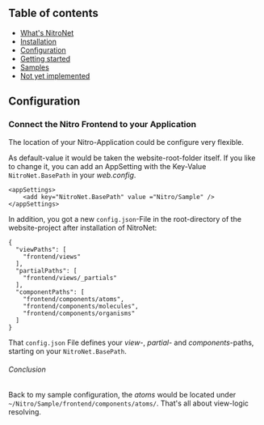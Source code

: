 ## Table of contents
- [What's NitroNet](https://github.com/namics/NitroNetSitecore/blob/master/readme.md)
- [Installation](https://github.com/namics/NitroNetSitecore/blob/master/docs/installation.md)
- [Configuration](https://github.com/namics/NitroNetSitecore/blob/master/docs/configuration.md)
- [Getting started](https://github.com/namics/NitroNetSitecore/blob/master/docs/getting-started.md)
- [Samples](https://github.com/namics/NitroNetSitecore/blob/master/docs/samples.md)
- [Not yet implemented](https://github.com/namics/NitroNetSitecore/blob/master/docs/not-implemented.md)

## Configuration

### Connect the Nitro Frontend to your Application
The location of your Nitro-Application could be configure very flexible.

As default-value it would be taken the website-root-folder itself. If you like to change it, you can add an AppSetting with the Key-Value `NitroNet.BasePath` in your *web.config*.

	<appSettings>
	    <add key="NitroNet.BasePath" value ="Nitro/Sample" />
	</appSettings>

In addition, you got a new `config.json`-File in the root-directory of the website-project after installation of NitroNet:

	{
	  "viewPaths": [
	    "frontend/views"
	  ],
	  "partialPaths": [
	    "frontend/views/_partials"
	  ],
	  "componentPaths": [
	    "frontend/components/atoms",
	    "frontend/components/molecules",
	    "frontend/components/organisms"
	  ]
	}

That `config.json` File defines your *view*-, *partial*- and *components*-paths, starting on your `NitroNet.BasePath`.

###### Conclusion
Back to my sample configuration, the *atoms* would be located under `~/Nitro/Sample/frontend/components/atoms/`. That's all about view-logic resolving.